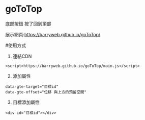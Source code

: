 # goToTop
底部按鈕 按了回到頂部

展示網頁:https://barryweb.github.io/goToTop/

#使用方式

1. 連結CDN
```
<script>https://barryweb.github.io/goToTop/main.js</script>
```
2. 添加屬性
```
data-gte-target="目標id" 
data-gte-offset="位移 與上方的預留空間"
```
3. 目標添加屬性
```
<div id="目標id"></div>
```

